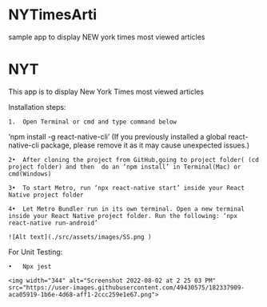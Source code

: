 # NYTimesArti
sample app to display NEW york times most viewed articles
# NYT
This app is to display New York Times most viewed articles

Installation steps:

	1.	Open Terminal or cmd and type command below
‘npm install -g react-native-cli’  (If you previously 
installed a global react-native-cli package, 
please remove it as it may cause unexpected issues.)

	2•	After cloning the project from GitHub,going to project folder( (cd project folder) and then  do an ‘npm install’ in Terminal(Mac) or cmd(Windows)

	3•	To start Metro, run ‘npx react-native start’ inside your React Native project folder

	4•	Let Metro Bundler run in its own terminal. Open a new terminal inside your React Native project folder. Run the following: ‘npx react-native run-android’

	![Alt text](./src/assets/images/SS.png )


For Unit Testing:

	•	Npx jest
	
	<img width="344" alt="Screenshot 2022-08-02 at 2 25 03 PM" src="https://user-images.githubusercontent.com/49430575/182337909-aca05919-1b6e-4d68-aff1-2ccc259e1e67.png">

	
